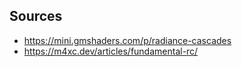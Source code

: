 ## Sources
* https://mini.gmshaders.com/p/radiance-cascades
* https://m4xc.dev/articles/fundamental-rc/
